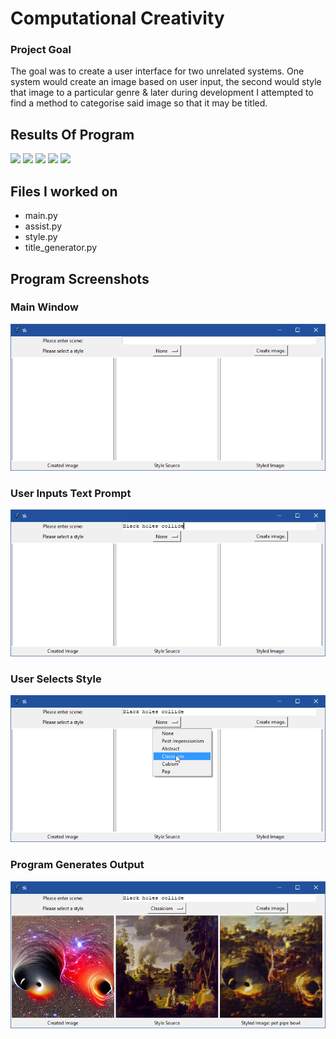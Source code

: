 # Computational Creativity

### Project Goal

The goal was to create a user interface for two unrelated systems. One system would create an image based on user input, the second would style that image to a particular genre & later during development I attempted to find a method to categorise said image so that it may be titled.

## Results Of Program

<p float="left">
  
  <img src="Produced Work/Ball in an ocean.png" width="100" />
  <img src="Produced Work/Bike in space.png" width="100" />
  <img src="Produced Work/Cliff on top of a house.png" width="100" />
  <img src="Produced Work/House under the sea.png" width="100" />
  <img src="Produced Work/Man on the moon.png" width="100" />
  
</p>

## Files I worked on

* main.py
* assist.py
* style.py
* title_generator.py

## Program Screenshots

### Main Window
<p align="center">
  <img src="GitHub/Window.png">
</p>


### User Inputs Text Prompt
<p align="center">
  <img src="GitHub/UserInput.png">
</p>

### User Selects Style
<p align="center">
  <img src="GitHub/UserStyle.png">
</p>

### Program Generates Output
<p align="center">
  <img src="GitHub/WindowOutput.png">
</p>
